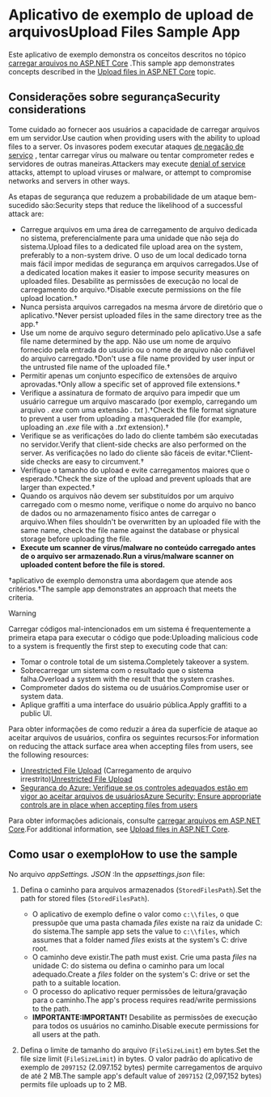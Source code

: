 # <a name="upload-files-sample-app"></a><span data-ttu-id="7f844-101">Aplicativo de exemplo de upload de arquivos</span><span class="sxs-lookup"><span data-stu-id="7f844-101">Upload Files Sample App</span></span>

<span data-ttu-id="7f844-102">Este aplicativo de exemplo demonstra os conceitos descritos no tópico [carregar arquivos no ASP.NET Core](https://docs.microsoft.com/aspnet/core/mvc/models/file-uploads) .</span><span class="sxs-lookup"><span data-stu-id="7f844-102">This sample app demonstrates concepts described in the [Upload files in ASP.NET Core](https://docs.microsoft.com/aspnet/core/mvc/models/file-uploads) topic.</span></span>

## <a name="security-considerations"></a><span data-ttu-id="7f844-103">Considerações sobre segurança</span><span class="sxs-lookup"><span data-stu-id="7f844-103">Security considerations</span></span>

<span data-ttu-id="7f844-104">Tome cuidado ao fornecer aos usuários a capacidade de carregar arquivos em um servidor.</span><span class="sxs-lookup"><span data-stu-id="7f844-104">Use caution when providing users with the ability to upload files to a server.</span></span> <span data-ttu-id="7f844-105">Os invasores podem executar ataques [de negação de serviço](/windows-hardware/drivers/ifs/denial-of-service) , tentar carregar vírus ou malware ou tentar comprometer redes e servidores de outras maneiras.</span><span class="sxs-lookup"><span data-stu-id="7f844-105">Attackers may execute [denial of service](/windows-hardware/drivers/ifs/denial-of-service) attacks, attempt to upload viruses or malware, or attempt to compromise networks and servers in other ways.</span></span>

<span data-ttu-id="7f844-106">As etapas de segurança que reduzem a probabilidade de um ataque bem-sucedido são:</span><span class="sxs-lookup"><span data-stu-id="7f844-106">Security steps that reduce the likelihood of a successful attack are:</span></span>

* <span data-ttu-id="7f844-107">Carregue arquivos em uma área de carregamento de arquivo dedicada no sistema, preferencialmente para uma unidade que não seja do sistema.</span><span class="sxs-lookup"><span data-stu-id="7f844-107">Upload files to a dedicated file upload area on the system, preferably to a non-system drive.</span></span> <span data-ttu-id="7f844-108">O uso de um local dedicado torna mais fácil impor medidas de segurança em arquivos carregados.</span><span class="sxs-lookup"><span data-stu-id="7f844-108">Use of a dedicated location makes it easier to impose security measures on uploaded files.</span></span> <span data-ttu-id="7f844-109">Desabilite as permissões de execução no local de carregamento do arquivo.&dagger;</span><span class="sxs-lookup"><span data-stu-id="7f844-109">Disable execute permissions on the file upload location.&dagger;</span></span>
* <span data-ttu-id="7f844-110">Nunca persista arquivos carregados na mesma árvore de diretório que o aplicativo.&dagger;</span><span class="sxs-lookup"><span data-stu-id="7f844-110">Never persist uploaded files in the same directory tree as the app.&dagger;</span></span>
* <span data-ttu-id="7f844-111">Use um nome de arquivo seguro determinado pelo aplicativo.</span><span class="sxs-lookup"><span data-stu-id="7f844-111">Use a safe file name determined by the app.</span></span> <span data-ttu-id="7f844-112">Não use um nome de arquivo fornecido pela entrada do usuário ou o nome de arquivo não confiável do arquivo carregado.&dagger;</span><span class="sxs-lookup"><span data-stu-id="7f844-112">Don't use a file name provided by user input or the untrusted file name of the uploaded file.&dagger;</span></span>
* <span data-ttu-id="7f844-113">Permitir apenas um conjunto específico de extensões de arquivo aprovadas.&dagger;</span><span class="sxs-lookup"><span data-stu-id="7f844-113">Only allow a specific set of approved file extensions.&dagger;</span></span>
* <span data-ttu-id="7f844-114">Verifique a assinatura de formato de arquivo para impedir que um usuário carregue um arquivo mascarado (por exemplo, carregando um arquivo *. exe* com uma extensão *. txt* ).&dagger;</span><span class="sxs-lookup"><span data-stu-id="7f844-114">Check the file format signature to prevent a user from uploading a masqueraded file (for example, uploading an *.exe* file with a *.txt* extension).&dagger;</span></span>
* <span data-ttu-id="7f844-115">Verifique se as verificações do lado do cliente também são executadas no servidor.</span><span class="sxs-lookup"><span data-stu-id="7f844-115">Verify that client-side checks are also performed on the server.</span></span> <span data-ttu-id="7f844-116">As verificações no lado do cliente são fáceis de evitar.&dagger;</span><span class="sxs-lookup"><span data-stu-id="7f844-116">Client-side checks are easy to circumvent.&dagger;</span></span>
* <span data-ttu-id="7f844-117">Verifique o tamanho do upload e evite carregamentos maiores que o esperado.&dagger;</span><span class="sxs-lookup"><span data-stu-id="7f844-117">Check the size of the upload and prevent uploads that are larger than expected.&dagger;</span></span>
* <span data-ttu-id="7f844-118">Quando os arquivos não devem ser substituídos por um arquivo carregado com o mesmo nome, verifique o nome do arquivo no banco de dados ou no armazenamento físico antes de carregar o arquivo.</span><span class="sxs-lookup"><span data-stu-id="7f844-118">When files shouldn't be overwritten by an uploaded file with the same name, check the file name against the database or physical storage before uploading the file.</span></span>
* <span data-ttu-id="7f844-119">**Execute um scanner de vírus/malware no conteúdo carregado antes de o arquivo ser armazenado.**</span><span class="sxs-lookup"><span data-stu-id="7f844-119">**Run a virus/malware scanner on uploaded content before the file is stored.**</span></span>

<span data-ttu-id="7f844-120">&dagger;aplicativo de exemplo demonstra uma abordagem que atende aos critérios.</span><span class="sxs-lookup"><span data-stu-id="7f844-120">&dagger;The sample app demonstrates an approach that meets the criteria.</span></span>

> [!WARNING]
> <span data-ttu-id="7f844-121">Carregar códigos mal-intencionados em um sistema é frequentemente a primeira etapa para executar o código que pode:</span><span class="sxs-lookup"><span data-stu-id="7f844-121">Uploading malicious code to a system is frequently the first step to executing code that can:</span></span>
>
> * <span data-ttu-id="7f844-122">Tomar o controle total de um sistema.</span><span class="sxs-lookup"><span data-stu-id="7f844-122">Completely takeover a system.</span></span>
> * <span data-ttu-id="7f844-123">Sobrecarregar um sistema com o resultado que o sistema falha.</span><span class="sxs-lookup"><span data-stu-id="7f844-123">Overload a system with the result that the system crashes.</span></span>
> * <span data-ttu-id="7f844-124">Comprometer dados do sistema ou de usuários.</span><span class="sxs-lookup"><span data-stu-id="7f844-124">Compromise user or system data.</span></span>
> * <span data-ttu-id="7f844-125">Aplique graffiti a uma interface do usuário pública.</span><span class="sxs-lookup"><span data-stu-id="7f844-125">Apply graffiti to a public UI.</span></span>
>
> <span data-ttu-id="7f844-126">Para obter informações de como reduzir a área da superfície de ataque ao aceitar arquivos de usuários, confira os seguintes recursos:</span><span class="sxs-lookup"><span data-stu-id="7f844-126">For information on reducing the attack surface area when accepting files from users, see the following resources:</span></span>
>
> * <span data-ttu-id="7f844-127">[Unrestricted File Upload](https://www.owasp.org/index.php/Unrestricted_File_Upload) (Carregamento de arquivo irrestrito)</span><span class="sxs-lookup"><span data-stu-id="7f844-127">[Unrestricted File Upload](https://www.owasp.org/index.php/Unrestricted_File_Upload)</span></span>
> * [<span data-ttu-id="7f844-128">Segurança do Azure: Verifique se os controles adequados estão em vigor ao aceitar arquivos de usuários</span><span class="sxs-lookup"><span data-stu-id="7f844-128">Azure Security: Ensure appropriate controls are in place when accepting files from users</span></span>](/azure/security/azure-security-threat-modeling-tool-input-validation#controls-users)

<span data-ttu-id="7f844-129">Para obter informações adicionais, consulte [carregar arquivos em ASP.NET Core](https://docs.microsoft.com/aspnet/core/mvc/models/file-uploads).</span><span class="sxs-lookup"><span data-stu-id="7f844-129">For additional information, see [Upload files in ASP.NET Core](https://docs.microsoft.com/aspnet/core/mvc/models/file-uploads).</span></span>

## <a name="how-to-use-the-sample"></a><span data-ttu-id="7f844-130">Como usar o exemplo</span><span class="sxs-lookup"><span data-stu-id="7f844-130">How to use the sample</span></span>

<span data-ttu-id="7f844-131">No arquivo *appSettings. JSON* :</span><span class="sxs-lookup"><span data-stu-id="7f844-131">In the *appsettings.json* file:</span></span>

1. <span data-ttu-id="7f844-132">Defina o caminho para arquivos armazenados (`StoredFilesPath`).</span><span class="sxs-lookup"><span data-stu-id="7f844-132">Set the path for stored files (`StoredFilesPath`).</span></span>

   * <span data-ttu-id="7f844-133">O aplicativo de exemplo define o valor como `c:\\files`, o que pressupõe que uma pasta chamada *files* existe na raiz da unidade C: do sistema.</span><span class="sxs-lookup"><span data-stu-id="7f844-133">The sample app sets the value to `c:\\files`, which assumes that a folder named *files* exists at the system's C: drive root.</span></span>
   * <span data-ttu-id="7f844-134">O caminho deve existir.</span><span class="sxs-lookup"><span data-stu-id="7f844-134">The path must exist.</span></span> <span data-ttu-id="7f844-135">Crie uma pasta *files* na unidade C: do sistema ou defina o caminho para um local adequado.</span><span class="sxs-lookup"><span data-stu-id="7f844-135">Create a *files* folder on the system's C: drive or set the path to a suitable location.</span></span>
   * <span data-ttu-id="7f844-136">O processo do aplicativo requer permissões de leitura/gravação para o caminho.</span><span class="sxs-lookup"><span data-stu-id="7f844-136">The app's process requires read/write permissions to the path.</span></span>
   * <span data-ttu-id="7f844-137">**IMPORTANTE:**</span><span class="sxs-lookup"><span data-stu-id="7f844-137">**IMPORTANT!**</span></span> <span data-ttu-id="7f844-138">Desabilite as permissões de execução para todos os usuários no caminho.</span><span class="sxs-lookup"><span data-stu-id="7f844-138">Disable execute permissions for all users at the path.</span></span>

1. <span data-ttu-id="7f844-139">Defina o limite de tamanho do arquivo (`FileSizeLimit`) em bytes.</span><span class="sxs-lookup"><span data-stu-id="7f844-139">Set the file size limit (`FileSizeLimit`) in bytes.</span></span> <span data-ttu-id="7f844-140">O valor padrão do aplicativo de exemplo de `2097152` (2.097.152 bytes) permite carregamentos de arquivo de até 2 MB.</span><span class="sxs-lookup"><span data-stu-id="7f844-140">The sample app's default value of `2097152` (2,097,152 bytes) permits file uploads up to 2 MB.</span></span>
